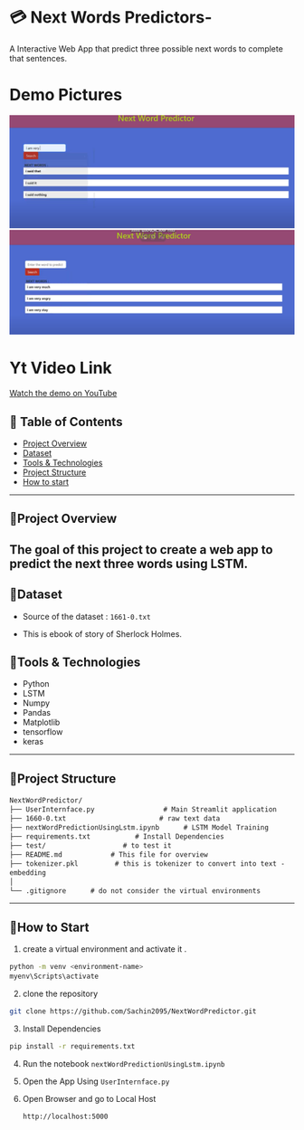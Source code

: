 # 💳 Next Words Predictors- 
A Interactive Web App that predict three possible next words to complete that sentences.

# Demo Pictures 
![Demo for input ](demo-1.png)
![Demo for output](demo-2.png)


# Yt Video Link 
[Watch the demo on YouTube](https://www.youtube.com/watch?v=6kmy_ETX_Ic)

## 📑 Table of Contents
- [Project Overview](#project-overview)
- [Dataset](#dataset)
- [Tools & Technologies](#tools--technologies)
- [Project Structure](#project-structure)
- [How to start](#How-to-Start)

---

## 🔹Project Overview
The goal of this project to create a web app to predict the next three words using LSTM.
---

## 🔹Dataset
- Source of the dataset :  `1661-0.txt`

- This is ebook of story of Sherlock Holmes.

## 🔹Tools & Technologies
- Python 
- LSTM
- Numpy 
- Pandas 
- Matplotlib
- tensorflow
- keras 
---
## 🔹Project Structure
```
NextWordPredictor/
├── UserInternface.py                 # Main Streamlit application
├── 1660-0.txt                       # raw text data
├── nextWordPredictionUsingLstm.ipynb      # LSTM Model Training 
├── requirements.txt           # Install Dependencies
├── test/                   # to test it 
├── README.md            # This file for overview
├── tokenizer.pkl         # this is tokenizer to convert into text - embedding 
│
└── .gitignore      # do not consider the virtual environments
```
---
## 🔹How to Start 

1. create a virtual environment and activate it .
```bash
python -m venv <environment-name>
myenv\Scripts\activate
```
2. clone the repository
```bash
git clone https://github.com/Sachin2095/NextWordPredictor.git 
```
3. Install Dependencies
```bash
pip install -r requirements.txt
```
4. Run the notebook  `nextWordPredictionUsingLstm.ipynb`
   
5. Open the App Using `UserInternface.py`

6. Open Browser and go to Local Host
   ```bash
   http://localhost:5000
   ```



